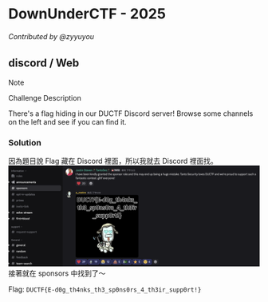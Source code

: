 # DownUnderCTF - 2025
###### Contributed by @zyyuyou

## discord / Web
> [!NOTE]
> 
> Challenge Description
> 
> There's a flag hiding in our DUCTF Discord server! Browse some channels on the left and see if you can find it.

### Solution
因為題目說 Flag 藏在 Discord 裡面，所以我就去 Discord 裡面找。
![](public/image/discord1.png)
接著就在 sponsors 中找到了～

Flag: `DUCTF{E-d0g_th4nks_th3_sp0ns0rs_4_th3ir_supp0rt!}`  

